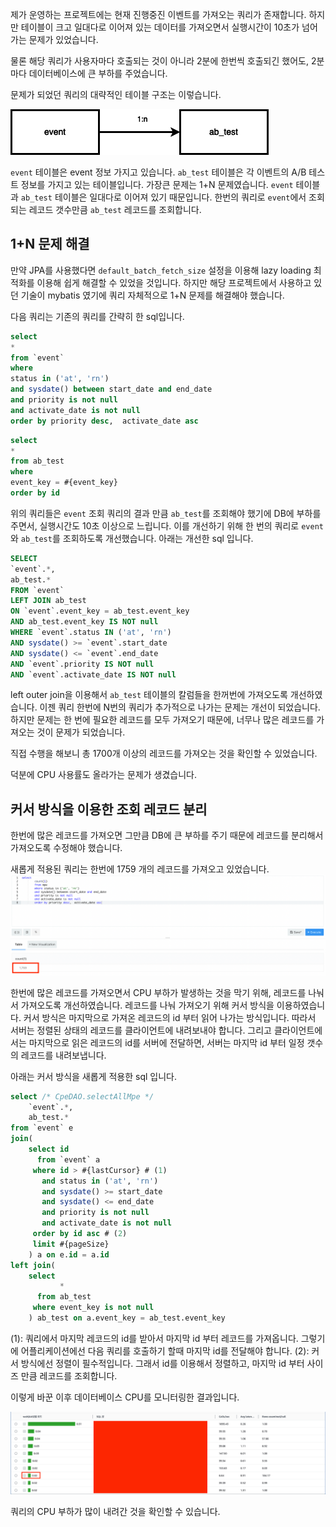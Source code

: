 제가 운영하는 프로젝트에는 현재 진행중진 이벤트를 가져오는 쿼리가 존재합니다. 하지만 테이블이 크고 일대다로 이어져 있는 데이터를 가져오면서 실행시간이 10초가 넘어가는 문제가 있었습니다. 

물론 해당 쿼리가 사용자마다 호출되는 것이 아니라 2분에 한번씩 호출되긴 했어도, 2분 마다 데이터베이스에 큰 부하를 주었습니다. 

문제가 되었던 쿼리의 대략적인 테이블 구조는 이렇습니다. 

![img_3.png](img_3.png)

```event``` 테이블은 event 정보 가지고 있습니다.
```ab_test``` 테이블은 각 이벤트의 A/B 테스트 정보를 가지고 있는 테이블입니다.
가장큰 문제는 1+N 문제였습니다. ```event``` 테이블과 ```ab_test``` 테이블은 일대다로 이어져 있기 때문입니다. 한번의 쿼리로 ```event```에서 조회되는 레코드 갯수만큼 ```ab_test``` 레코드를 조회합니다.

## 1+N 문제 해결 
만약 JPA를 사용했다면 ```default_batch_fetch_size``` 설정을 이용해 lazy loading 최적화를 이용해 쉽게 해결할 수 있었을 것입니다. 
하지만 해당  프로젝트에서 사용하고 있던 기술이 mybatis 였기에 쿼리 자체적으로 1+N 문제를 해결해야 했습니다.     

다음 쿼리는 기존의 쿼리를 간략히 한 sql입니다. 
```sql
select
*
from `event`
where
status in ('at', 'rn')
and sysdate() between start_date and end_date
and priority is not null
and activate_date is not null
order by priority desc,  activate_date asc
```

```sql
select
*
from ab_test
where
event_key = #{event_key}
order by id
```

위의 쿼리들은 ```event``` 조회 쿼리의 결과 만큼 ```ab_test```를 조회해야 했기에 DB에 부하를 주면서, 실행시간도 10초 이상으로 느립니다. 
이를 개선하기 위해 한 번의 쿼리로 ```event```와 ```ab_test```를 조회하도록 개선했습니다.
아래는 개선한 sql 입니다. 

```sql
SELECT 
`event`.*,
ab_test.*
FROM `event`
LEFT JOIN ab_test
ON `event`.event_key = ab_test.event_key
AND ab_test.event_key IS NOT null
WHERE `event`.status IN ('at', 'rn')
AND sysdate() >= `event`.start_date
AND sysdate() <= `event`.end_date
AND `event`.priority IS NOT null
AND `event`.activate_date IS NOT null
```

left outer join을 이용해서 ```ab_test``` 테이블의 칼럼들을 한꺼번에 가져오도록 개선하였습니다. 이젠 쿼리 한번에 N번의 쿼리가 추가적으로 나가는 문제는 개선이 되었습니다.
하지만 문제는 한 번에 필요한 레코드를 모두 가져오기 때문에, 너무나 많은 레코드를 가져오는 것이 문제가 되었습니다. 

직접 수행을 해보니 총 1700개 이상의 레코드를 가져오는 것을 확인할 수 있었습니다. 

덕분에 CPU 사용률도 올라가는 문제가 생겼습니다.  

## 커서 방식을 이용한 조회 레코드 분리  

한번에 많은 레코드를 가져오면 그만큼 DB에 큰 부하를 주기 때문에 레코드를 분리해서 가져오도록 수정해야 했습니다. 

새롭게 적용된 쿼리는 한번에 1759 개의 레코드를 가져오고 있었습니다.   
![img_1.png](img_1.png)

한번에 많은 레코드를 가져오면서 CPU 부하가 발생하는 것을 막기 위해, 레코드를 나눠서 가져오도록 개선하였습니다. 레코드를 나눠 가져오기 위해 커서 방식을 이용하였습니다.
커서 방식은 마지막으로 가져온 레코드의 id 부터 읽어 나가는 방식입니다. 따라서 서버는 정렬된 상태의 레코드를 클라이언트에 내려보내야 합니다. 그리고 클라이언트에서는 마지막으로 읽은 레코드의 id를 서버에 전달하면, 서버는 마지막 id 부터 일정 갯수의 레코드를 내려보냅니다.

아래는 커서 방식을 새롭게 적용한 sql 입니다. 
```sql
select /* CpeDAO.selectAllMpe */
    `event`.*,
    ab_test.*
from `event` e
join(
    select id
      from `event` a
     where id > #{lastCursor} # (1)
       and status in ('at', 'rn')
       and sysdate() >= start_date
       and sysdate() <= end_date
       and priority is not null
       and activate_date is not null
     order by id asc # (2)
     limit #{pageSize} 
    ) a on e.id = a.id
left join(
    select
           *
      from ab_test
     where event_key is not null
    ) ab_test on a.event_key = ab_test.event_key
```

(1): 쿼리에서 마지막 레코드의 id를 받아서 마지막 id 부터 레코드를 가져옵니다. 그렇기에 어플리케이션에선 다음 쿼리를 호출하기 할때 마지막 id를 전달해야 합니다.
(2): 커서 방식에선 정렬이 필수적입니다. 그래서 id를 이용해서 정렬하고, 마지막 id 부터 사이즈 만큼 레코드를 조회합니다. 

이렇게 바꾼 이후 데이터베이스 CPU를 모니터링한 결과입니다.

![img_2.png](img_2.png)

쿼리의 CPU 부하가 많이 내려간 것을 확인할 수 있습니다. 